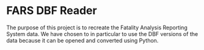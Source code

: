 # FARS DBF Reader
The purpose of this project is to recreate the Fatality Analysis Reporting System
data. We have chosen to in particular to use the DBF versions of the data because it
can be opened and converted using Python.
